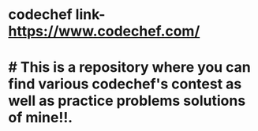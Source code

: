# codechef link- https://www.codechef.com/
# # This is a repository where you can find various codechef's contest as well as practice problems solutions of mine!!.
